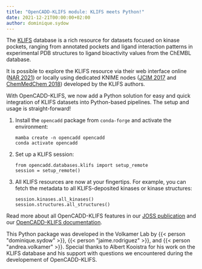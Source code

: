 ```yaml
---
title: "OpenCADD-KLIFS module: KLIFS meets Python!"
date: 2021-12-21T00:00:00+02:00
author: dominique.sydow
---
```


The [KLIFS](https://klifs.net/) database is a rich resource for datasets focused on kinase pockets, ranging from 
annotated pockets and ligand interaction patterns in experimental PDB structures 
to ligand bioactivity values from the ChEMBL database.

It is possible to explore the KLIFS resource via their web interface online ([NAR 2021](https://doi.org/10.1093/nar/gkaa895)) or locally using dedicated KNIME nodes ([JCIM 2017](https://pubs.acs.org/doi/10.1021/acs.jcim.6b00686) and [ChemMedChem 2018](https://chemistry-europe.onlinelibrary.wiley.com/doi/10.1002/cmdc.201700754)) developed by the KLIFS authors.

With OpenCADD-KLIFS, we now add a Python solution for easy and quick integration of KLIFS datasets
into Python-based pipelines. The setup and usage is straight-forward!

1. Install the ``opencadd`` package from ``conda-forge`` and activate the environment:
    ```
    mamba create -n opencadd opencadd
    conda activate opencadd
    ```
2. Set up a KLIFS session:
    ```
    from opencadd.databases.klifs import setup_remote
    session = setup_remote()
    ```
3. All KLIFS resources are now at your fingertips. For example, you can fetch the metadata to all KLIFS-deposited kinases or kinase structures:
    ```
    session.kinases.all_kinases()
    session.structures.all_structures()
    ```

Read more about all OpenCADD-KLIFS features in our [JOSS publication]() and our [OpenCADD-KLIFS documentation](https://opencadd.readthedocs.io/en/latest/databases_klifs.html).

This Python package was developed in the Volkamer Lab by {{< person "dominique.sydow" >}}, {{< person "jaime.rodriguez" >}}, and {{< person "andrea.volkamer" >}}. Special thanks to Albert Kooistra for his work on the KLIFS database and his support with questions we encountered during the developement of OpenCADD-KLIFS.